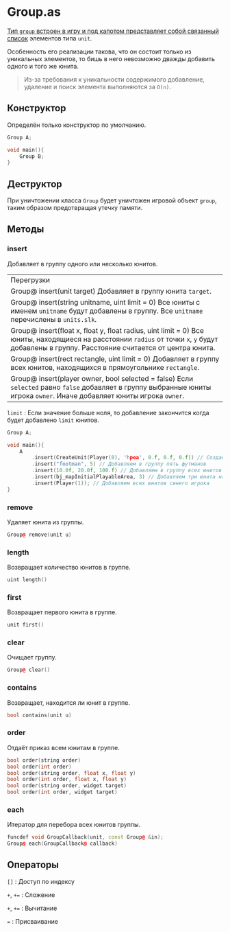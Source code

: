 <show-structure for="chapter,procedure" depth="3"/>

# Group.as

<a href="https://github.com/WarRaft/AngelScript-doc/blob/main/Framework/Group.as"/>

Тип `group` встроен в игру и под капотом представляет собой [связанный список](https://w.wiki/7$D5) элементов
типа `unit`.

Особенность его реализации такова, что он состоит только из уникальных элементов, то бишь в него невозможно дважды
добавить одного и того же <tooltip term="unit">юнита</tooltip>.

> Из-за требования к уникальности содержимого добавление, удаление и поиск элемента выполняются за `O(n)`.

## Конструктор

Определён только конструктор по умолчанию.

```C++
Group A;

void main(){
    Group B;
}
```

## Деструктор

При уничтожении класса `Group` будет уничтожен игровой объект `group`, таким образом предотвращая утечку памяти.

## Методы

### insert

Добавляет в группу одного или несколько <tooltip term="unit">юнитов</tooltip>.

<table>

<tr><td>Перегрузки</td></tr>

<tr><td>
<code-block lang="C++">
Group@ insert(unit target)
</code-block> Добавляет в группу <tooltip term="unit">юнита</tooltip> <code>target</code>.
</td></tr>

<tr><td>
<code-block lang="C++">
Group@ insert(string unitname, uint limit = 0)
</code-block> Все <tooltip term="unit">юниты</tooltip> с именем <code>unitname</code> будут добавлены в группу. Все <code>unitname</code> перечислены в <code>units.slk</code>.
</td></tr>

<tr><td>
<code-block lang="C++">
Group@ insert(float x, float y, float radius, uint limit = 0)
</code-block> Все <tooltip term="unit">юниты</tooltip>, находящиеся на расстоянии <code>radius</code> от точки <code>x</code>, <code>y</code> будут добавлены в группу. Расстояние считается от центра юнита.
</td></tr>

<tr><td>
<code-block lang="C++">
Group@ insert(rect rectangle, uint limit = 0)
</code-block> Добавляет в группу всех <tooltip term="unit">юнитов</tooltip>, находящихся в прямоугольнике <code>rectangle</code>.
</td></tr>

<tr><td>
<code-block lang="C++">
Group@ insert(player owner, bool selected = false)
</code-block> Если <code>selected</code> равно <code>false</code> добавляет в группу выбранные <tooltip term="unit">юниты</tooltip> игрока <code>owner</code>. Иначе
добавляет <tooltip term="unit">юниты</tooltip> игрока <code>owner</code>.
</td></tr>

</table>

`limit`
: Если значение больше ноля, то добавление закончится когда будет добавлено `limit` <tooltip term="unit">
юнитов</tooltip>.

```C++
Group A;

void main(){
    A
        .insert(CreateUnit(Player(0), 'hpea', 0.f, 0.f, 0.f)) // Создаём крестьянина в центре карты и добавляем в группу
        .insert("footman", 5) // Добавляем в группу пять футманов
        .insert(10.0f, 20.0f, 100.f) // Добавляем в группу всех юнитов на расстоянии 100 от точки 10,20
        .insert(bj_mapInitialPlayableArea, 3) // Добавляем три юнита на карте
        .insert(Player(1)); // Добавляем всех юнитов синего игрока 
}
```

### remove

Удаляет юнита из группы.

```C++
Group@ remove(unit u)
```

### length

Возвращает количество юнитов в группе.

```C++
uint length()
```

### first

Возвращает первого юнита в группе.

```C++
unit first()
```

### clear

Очищает группу.

```C++
Group@ clear()
```

### contains

Возвращает, находится ли юнит в группе.

```C++
bool contains(unit u)
```

### order

Отдаёт приказ всем юнитам в группе.

```C++
bool order(string order)
bool order(int order)
bool order(string order, float x, float y)
bool order(int order, float x, float y)
bool order(string order, widget target)
bool order(int order, widget target)
```

### each

Итератор для перебора всех юнитов группы.

```C++
funcdef void GroupCallback(unit, const Group@ &in);
Group@ each(GroupCallback@ callback)
```

## Операторы

`[]`
: Доступ по индексу

`+`, `+=`
: Сложение

`+`, `+=`
: Вычитание

`=`
: Присваивание
